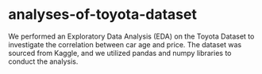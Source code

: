 # analyses-of-toyota-dataset
We performed an Exploratory Data Analysis (EDA) on the Toyota Dataset to investigate the correlation between car age and price. The dataset was sourced from Kaggle, and we utilized pandas and numpy libraries to conduct the analysis.